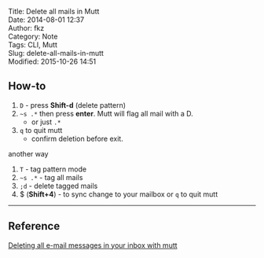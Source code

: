 Title: Delete all mails in Mutt  
Date: 2014-08-01 12:37  
Author: fkz  
Category: Note  
Tags: CLI, Mutt  
Slug: delete-all-mails-in-mutt  
Modified: 2015-10-26 14:51  
  
  
## How-to  
  
1. `D` - press **Shift-d** (delete pattern)  
2. `~s .*` then press **enter**. Mutt will flag all mail with a D.  
    + or just `.*`  
3. `q` to quit mutt  
    + confirm deletion before exit.  
  
another way  
  
1. `T` - tag pattern mode  
2. `~s .*` -  tag all mails  
3. `;d` - delete tagged mails  
4. $ (**Shift+4**) - to sync change to your mailbox or `q` to quit mutt  
  
---  
  
## Reference  
  
[Deleting all e-mail messages in your inbox with mutt](http://major.io/2009/06/19/deleting-all-e-mail-messages-in-your-inbox-with-mutt/)  

